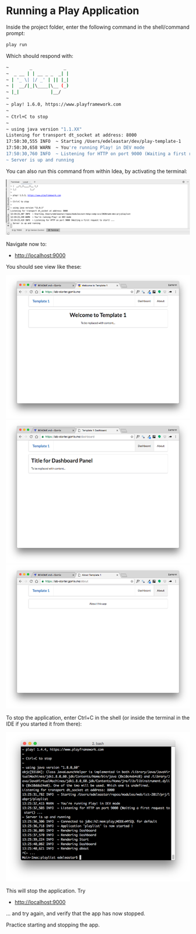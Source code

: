 # Running a Play Application

Inside the project folder, enter the following command in the shell/command prompt:

~~~bash
play run
~~~

Which should respond with:

~~~bash
~        _            _
~  _ __ | | __ _ _  _| |
~ | '_ \| |/ _' | || |_|
~ |  __/|_|\____|\__ (_)
~ |_|            |__/
~
~ play! 1.6.0, https://www.playframework.com
~
~ Ctrl+C to stop
~
~ using java version "1.1.XX"
Listening for transport dt_socket at address: 8000
17:50:30,555 INFO  ~ Starting /Users/edeleastar/dev/play-template-1
17:50:30,658 WARN  ~ You're running Play! in DEV mode
17:50:30,760 INFO  ~ Listening for HTTP on port 9000 (Waiting a first request to start) ...
~ Server is up and running
~~~

You can also run this command from within Idea, by activating the terminal:

![](img/20.png)


Navigate now to:

- <http://localhost:9000>

You should see view like these:

![](img/03.png)
![](img/04.png)
![](img/05.png)

To stop the application, enter Ctrl+C in the shell (or inside the terminal in the IDE if you started it from there):

![](img/14.png)

This will stop the application. Try

- <http://localhost:9000>

... and try again, and verify that the app has now stopped.

Practice starting and stopping the app.